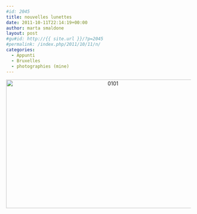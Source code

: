 ```yaml
---
#id: 2045
title: nouvelles lunettes
date: 2011-10-11T22:14:19+00:00
author: marta smaldone
layout: post
#gu#id: http://{{ site.url }}/?p=2045
#permalink: /index.php/2011/10/11/n/
categories:
  - Appunti
  - Bruxelles
  - photographies (mine)
---
```

<p style="text-align: center;">
  <img class="aligncenter size-full wp-image-3761" src="{{ site.url }}/images/uploads/2010/01/0101-1.jpg" alt="0101" width="567" height="350" srcset="{{ site.url }}/images/uploads/2010/01/0101-1.jpg 567w, {{ site.url }}/images/uploads/2010/01/0101-1-300x185.jpg 300w" sizes="(max-width: 567px) 100vw, 567px" />
</p>
